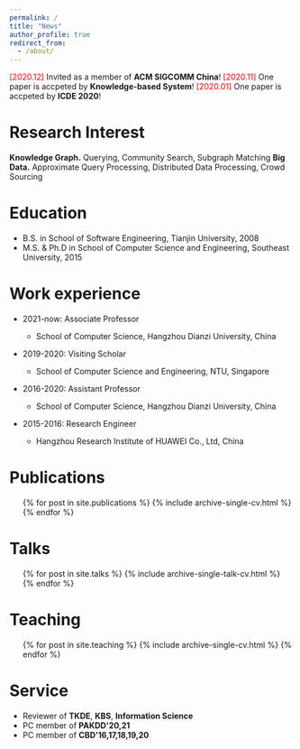 ```yaml
---
permalink: /
title: "News" 
author_profile: true
redirect_from: 
  - /about/
---
```

<font color=red >[2020.12]</font> Invited as a member of **ACM SIGCOMM China**!
<font color=red >[2020.11]</font> One paper is accpeted by **Knowledge-based System**!
<font color=red >[2020.01]</font> One paper is accpeted by **ICDE 2020**!

Research Interest
======
**Knowledge Graph.** Querying, Community Search, Subgraph Matching
**Big Data.** Approximate Query Processing, Distributed Data Processing, Crowd Sourcing

Education
======
* B.S. in School of Software Engineering, Tianjin University, 2008
* M.S. \& Ph.D in School of Computer Science and Engineering, Southeast University, 2015

Work experience
======
* 2021-now: Associate Professor
  * School of Computer Science, Hangzhou Dianzi University, China
  
* 2019-2020: Visiting Scholar
  * School of Computer Science and Engineering, NTU, Singapore
  
* 2016-2020: Assistant Professor
  * School of Computer Science, Hangzhou Dianzi University, China

* 2015-2016: Research Engineer
  * Hangzhou Research Institute of HUAWEI Co., Ltd, China

Publications
======
  <ul>{% for post in site.publications %}
    {% include archive-single-cv.html %}
  {% endfor %}</ul>
  
Talks
======
  <ul>{% for post in site.talks %}
    {% include archive-single-talk-cv.html %}
  {% endfor %}</ul>
  
Teaching
======
  <ul>{% for post in site.teaching %}
    {% include archive-single-cv.html %}
  {% endfor %}</ul>
  
Service
======
* Reviewer of **TKDE**, **KBS**, **Information Science**
* PC member of **PAKDD'20,21**
* PC member of **CBD'16,17,18,19,20**
